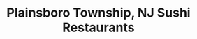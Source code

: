 ---
layout: city
title: Plainsboro Township, NJ Sushi Restaurants
permalink: /new-jersey/plainsboro-township/
stateAbbr: NJ
stateName: New Jersey
cityName: Plainsboro Township

---